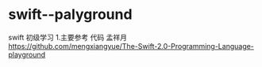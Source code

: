 # swift--palyground
swift 初级学习
1.主要参考 代码 孟祥月
https://github.com/mengxiangyue/The-Swift-2.0-Programming-Language-playground
